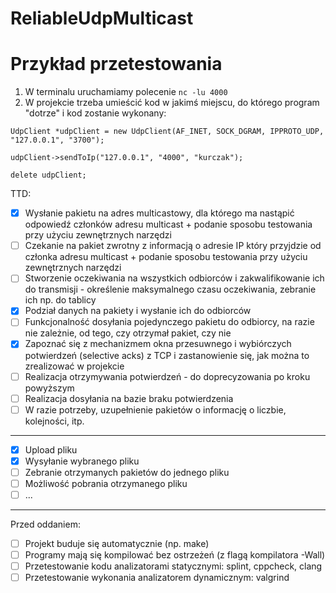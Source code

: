# ReliableUdpMulticast

# Przykład przetestowania
1. W terminalu uruchamiamy polecenie `nc -lu 4000`
2. W projekcie trzeba umieścić kod w jakimś miejscu, do którego program "dotrze" i kod zostanie wykonany:

`UdpClient *udpClient = new UdpClient(AF_INET, SOCK_DGRAM, IPPROTO_UDP, "127.0.0.1", "3700");`

 `udpClient->sendToIp("127.0.0.1", "4000", "kurczak");`
 
 `delete udpClient;`


TTD:

- [x] Wysłanie pakietu na adres multicastowy, dla którego ma nastąpić odpowiedź członków adresu multicast + podanie sposobu testowania przy użyciu zewnętrznych narzędzi
- [ ] Czekanie na pakiet zwrotny z informacją o adresie IP który przyjdzie od członka adresu multicast + podanie sposobu testowania przy użyciu zewnętrznych narzędzi
- [ ] Stworzenie oczekiwania na wszystkich odbiorców i zakwalifikowanie ich do transmisji - określenie maksymalnego czasu oczekiwania, zebranie ich np. do tablicy
- [x] Podział danych na pakiety i wysłanie ich do odbiorców
- [ ] Funkcjonalność dosyłania pojedynczego pakietu do odbiorcy, na razie nie zależnie, od tego, czy otrzymał pakiet, czy nie
- [x] Zapoznać się z mechanizmem okna przesuwnego i wybiórczych potwierdzeń (selective acks) z TCP i zastanowienie się, jak można to zrealizować w projekcie
- [ ] Realizacja otrzymywania potwierdzeń - do doprecyzowania po kroku powyższym
- [ ] Realizacja dosyłania na bazie braku potwierdzenia
- [ ] W razie potrzeby, uzupełnienie pakietów o informację o liczbie, kolejności, itp.

----------
- [x] Upload pliku
- [x] Wysyłanie wybranego pliku
- [ ] Zebranie otrzymanych pakietów do jednego pliku
- [ ] Możliwość pobrania otrzymanego pliku
- [ ] ...
----------
Przed oddaniem:

- [ ] Projekt buduje się automatycznie (np. make)
- [ ] Programy mają się kompilować bez ostrzeżeń (z flagą kompilatora -Wall)
- [ ] Przetestowanie kodu analizatorami statycznymi: splint, cppcheck, clang
- [ ] Przetestowanie wykonania analizatorem dynamicznym: valgrind
